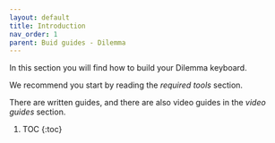 ```yaml
---
layout: default
title: Introduction
nav_order: 1
parent: Buid guides - Dilemma
---
```


In this section you will find how to build your Dilemma keyboard.

We recommend you start by reading the *required tools* section.

There are written guides, and there are also video guides in the *video guides* section.

1. TOC
{:toc}
